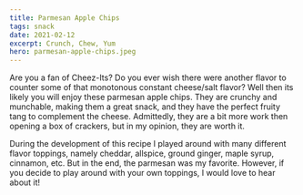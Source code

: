 ```yaml
---
title: Parmesan Apple Chips
tags: snack
date: 2021-02-12
excerpt: Crunch, Chew, Yum
hero: parmesan-apple-chips.jpeg
---
```


<v-row>
<v-col>
<v-img-custom src="parmesan-apple-chips.jpeg" alt="parmesan apple chips" class="hero-img"> </v-img-custom>

Are you a fan of Cheez-Its? Do you ever wish there were another flavor to
counter some of that monotonous constant cheese/salt flavor? Well then its likely
you will enjoy these parmesan apple chips. They are crunchy and munchable, making them a
great snack, and they have the perfect fruity tang to complement the cheese. Admittedly, they
are a bit more work then opening a box of crackers, but in my opinion, they are worth it.

During the development of this recipe I played around with many different flavor toppings, namely
cheddar, allspice, ground ginger, maple syrup, cinnamon, etc. But in the end, the parmesan was my favorite.
However, if you decide to play around with your own toppings, I would love to hear about it!

</v-col>
</v-row>
<v-row>
  <v-col lg="3" sm="12">
    <v-ingredients-list title="Ingredients" file-path="2021-02-12/parmesan-apple-chips.json" json-key="ingredients"> </v-ingredients-list>
  </v-col>
  <v-col lg="9" sm="12">
    <v-instructions-list title="Instructions" file-path="2021-02-12/parmesan-apple-chips.json" json-key="instructions"> </v-instructions-list>
  </v-col>
</v-row>
